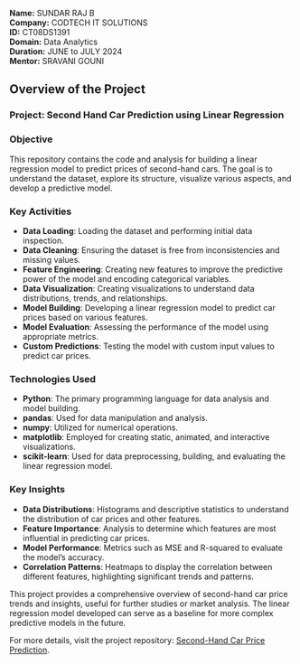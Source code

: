 **Name:** SUNDAR RAJ B  
**Company:** CODTECH IT SOLUTIONS  
**ID:** CT08DS1391  
**Domain:** Data Analytics  
**Duration:** JUNE to JULY 2024  
**Mentor:** SRAVANI GOUNI  

## Overview of the Project

### Project: Second Hand Car Prediction using Linear Regression

### Objective
This repository contains the code and analysis for  building a linear regression model to predict prices of second-hand cars. The goal is to understand the dataset, explore its structure, visualize various aspects, and develop a predictive model.

### Key Activities
- **Data Loading**: Loading the dataset and performing initial data inspection.
- **Data Cleaning**: Ensuring the dataset is free from inconsistencies and missing values.
- **Feature Engineering**: Creating new features to improve the predictive power of the model and encoding categorical variables.
- **Data Visualization**: Creating visualizations to understand data distributions, trends, and relationships.
- **Model Building**: Developing a linear regression model to predict car prices based on various features.
- **Model Evaluation**: Assessing the performance of the model using appropriate metrics.
- **Custom Predictions**: Testing the model with custom input values to predict car prices.

### Technologies Used
- **Python**: The primary programming language for data analysis and model building.
- **pandas**: Used for data manipulation and analysis.
- **numpy**: Utilized for numerical operations.
- **matplotlib**: Employed for creating static, animated, and interactive visualizations.
- **scikit-learn**: Used for data preprocessing, building, and evaluating the linear regression model.


### Key Insights
- **Data Distributions**: Histograms and descriptive statistics to understand the distribution of car prices and other features.
- **Feature Importance**: Analysis to determine which features are most influential in predicting car prices.
- **Model Performance**: Metrics such as MSE and R-squared to evaluate the model’s accuracy.
- **Correlation Patterns**: Heatmaps to display the correlation between different features, highlighting significant trends and patterns.

This project provides a comprehensive overview of second-hand car price trends and insights, useful for further studies or market analysis. The linear regression model developed can serve as a baseline for more complex predictive models in the future.

For more details, visit the project repository: [Second-Hand Car Price Prediction](https://github.com/Sundar9787/SecondHandCarPricePrediction/blob/main/SecondHandCarPricePrediction.ipynb).

